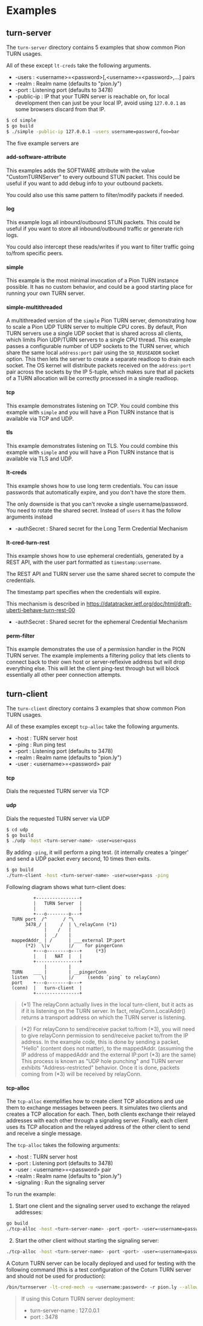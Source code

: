 # Examples

## turn-server
The `turn-server` directory contains 5 examples that show common Pion TURN usages.

All of these except `lt-creds` take the following arguments.

* -users     : &lt;username&gt;=&lt;password&gt;[,&lt;username&gt;=&lt;password&gt;,...] pairs
* -realm     : Realm name (defaults to "pion.ly")
* -port      : Listening port (defaults to 3478)
* -public-ip : IP that your TURN server is reachable on, for local development then can just be your local IP, avoid using `127.0.0.1` as some browsers discard from that IP.

```sh
$ cd simple
$ go build
$ ./simple -public-ip 127.0.0.1 -users username=password,foo=bar
```

The five example servers are

#### add-software-attribute
This examples adds the SOFTWARE attribute with the value "CustomTURNServer" to every outbound STUN packet. This could be useful if you want to add debug info to your outbound packets.

You could also use this same pattern to filter/modify packets if needed.

#### log
This example logs all inbound/outbound STUN packets. This could be useful if you want to store all inbound/outbound traffic or generate rich logs.

You could also intercept these reads/writes if you want to filter traffic going to/from specific peers.

#### simple
This example is the most minimal invocation of a Pion TURN instance possible. It has no custom behavior, and could be a good starting place for running your own TURN server.

#### simple-multithreaded
A multithreaded version of the `simple` Pion TURN server, demonstrating how to scale a Pion UDP TURN server to multiple CPU cores. By default, Pion TURN servers use a single UDP socket that is shared across all clients, which limits Pion UDP/TURN servers to a single CPU thread. This example passes a configurable number of UDP sockets to the TURN server, which share the same local `address:port` pair using the `SO_REUSEADDR` socket option. This then lets the server to create a separate readloop to drain each socket. The OS kernel will distribute packets received on the `address:port` pair across the sockets by the IP 5-tuple, which makes sure that all packets of a TURN allocation will be correctly processed in a single readloop.

#### tcp
This example demonstrates listening on TCP. You could combine this example with `simple` and you will have a Pion TURN instance that is available via TCP and UDP.

#### tls
This example demonstrates listening on TLS. You could combine this example with `simple` and you will have a Pion TURN instance that is available via TLS and UDP.

#### lt-creds

This example shows how to use long term credentials. You can issue passwords that automatically expire, and you don't have the store them.

The only downside is that you can't revoke a single username/password. You need to rotate the shared secret. Instead of `users` it has the follow arguments instead

* -authSecret     : Shared secret for the Long Term Credential Mechanism

#### lt-cred-turn-rest

This example shows how to use ephemeral credentials, generated by a REST API, with the user part formatted as `timestamp:username`.

The REST API and TURN server use the same shared secret to compute the credentials.

The timestamp part specifies when the credentials will expire.

This mechanism is described in https://datatracker.ietf.org/doc/html/draft-uberti-behave-turn-rest-00

* -authSecret     : Shared secret for the ephemeral Credential Mechanism

#### perm-filter

This example demonstrates the use of a permission handler in the PION TURN server. The example implements a filtering policy that lets clients to connect back to their own host or server-reflexive address but will drop everything else. This will let the client ping-test through but will block essentially all other peer connection attempts.

## turn-client
The `turn-client` directory contains 3 examples that show common Pion TURN usages. 

All of these examples except `tcp-alloc` take the following arguments.

* -host      : TURN server host
* -ping      : Run ping test
* -port      : Listening port (defaults to 3478)
* -realm     : Realm name (defaults to "pion.ly")
* -user      : &lt;username&gt;=&lt;password&gt; pair

#### tcp
Dials the requested TURN server via TCP

#### udp
Dials the requested TURN server via UDP

```sh
$ cd udp
$ go build
$ ./udp -host <turn-server-name> -user=user=pass
```

By adding `-ping`, it will perform a ping test. (it internally creates a 'pinger' and send
a UDP packet every second, 10 times then exits.

```sh
$ go build
./turn-client -host <turn-server-name> -user=user=pass -ping
```

Following diagram shows what turn-client does:
```
          +----------------+
          |   TURN Server  |
          |                |
          +---o--------o---+
  TURN port  /^      / ^\
       3478_/ |     /  | \_relayConn (*1)
              |    /   |
              |  _/    |
  mappedAddr_ | /      | ___external IP:port
       (*2)  \|v       |/    for pingerConn
          +---o--------o---+     (*3)
          |   |   NAT  |   |
          +----------------+
              |        |
  TURN    ___ |        | __pingerConn
  listen     \|        |/     (sends `ping` to relayConn)
  port    +---o--------o---+
  (conn)  |   turn-client  |
          +----------------+
```

> (*1) The relayConn actually lives in the local turn-client, but it acts as if it is
> listening on the TURN server. In fact, relayConn.LocalAddr() returns a transport address
> on which the TURN server is listening.

> (*2) For relayConn to send/receive packet to/from (*3), you will need to give relayConn permission
> to send/receive packet to/from the IP address. In the example code, this is done by sending a
> packet, "Hello" (content does not matter), to the mappedAddr. (assuming the IP address of
> mappedAddr and the external IP:port (*3) are the same) This process is known as
> "UDP hole punching" and TURN server exhibits "Address-restricted" behavior. Once it is done,
> packets coming from (*3) will be received by relayConn.


#### tcp-alloc
The `tcp-alloc` exemplifies how to create client TCP allocations and use them to exchange messages between peers. It simulates two clients and creates a TCP allocation for each. Then, both clients exchange their relayed addresses with each other through a signaling server. Finally, each client uses its TCP allocation and the relayed address of the other client to send and receive a single message.

The `tcp-alloc` takes the following arguments:

* -host      : TURN server host
* -port      : Listening port (defaults to 3478)
* -user      : &lt;username&gt;=&lt;password&gt; pair
* -realm     : Realm name (defaults to "pion.ly")
* -signaling : Run the signaling server


To run the example:

1) Start one client and the signaling server used to exchange the relayed addresses:

```sh
go build
./tcp-alloc -host <turn-server-name> -port <port> -user=<username=password> -signaling=true
```

2) Start the other client without starting the signaling server:

```sh
./tcp-alloc -host <turn-server-name> -port <port> -user=<username=password> -signaling=false
```

A Coturn TURN server can be locally deployed and used for testing with the following command (this is a test configuration of the Coturn TURN server and should not be used for production):

```sh
/bin/turnserver -lt-cred-mech -u <username:password> -r pion.ly --allow-loopback-peers --cli-password=<clipassword>
```

>If using this Coturn TURN server deployment: 
>* turn-server-name      : 127.0.0.1
>* port                  : 3478
